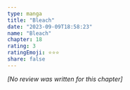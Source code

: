 ```yaml
---
type: manga
title: "Bleach"
date: "2023-09-09T18:58:23"
name: "Bleach"
chapter: 18
rating: 3
ratingEmoji: ⭐️⭐️⭐️
share: false
---
```


*[No review was written for this chapter]*
